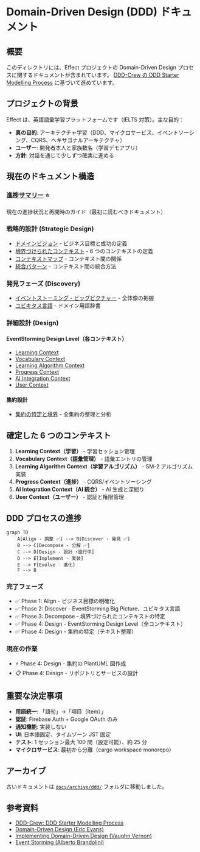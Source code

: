 # Domain-Driven Design (DDD) ドキュメント

## 概要

このディレクトリには、Effect プロジェクトの Domain-Driven Design プロセスに関するドキュメントが含まれています。
[DDD-Crew の DDD Starter Modelling Process](https://ddd-crew.github.io/ddd-starter-modelling-process/) に基づいて進めています。

## プロジェクトの背景

Effect は、英語語彙学習プラットフォームです（IELTS 対策）。主な目的：

- **真の目的**: アーキテクチャ学習（DDD、マイクロサービス、イベントソーシング、CQRS、ヘキサゴナルアーキテクチャ）
- **ユーザー**: 開発者本人と家族数名（学習デモアプリ）
- **方針**: 対話を通じて少しずつ確実に進める

## 現在のドキュメント構造

### [進捗サマリー](./progress-summary.md) ⭐

現在の進捗状況と再開時のガイド（最初に読むべきドキュメント）

### 戦略的設計 (Strategic Design)

- [ドメインビジョン](./strategic/domain-vision.md) - ビジネス目標と成功の定義
- [境界づけられたコンテキスト](./strategic/bounded-contexts.md) - 6 つのコンテキストの定義
- [コンテキストマップ](./strategic/context-map.md) - コンテキスト間の関係
- [統合パターン](./strategic/integration-patterns.md) - コンテキスト間の統合方法

### 発見フェーズ (Discovery)

- [イベントストーミング - ビッグピクチャー](./discovery/event-storming/big-picture.md) - 全体像の把握
- [ユビキタス言語](./discovery/ubiquitous-language.md) - ドメイン用語辞書

### 詳細設計 (Design)

#### EventStorming Design Level（各コンテキスト）

- [Learning Context](./design/learning-context/event-storming-design-level.md)
- [Vocabulary Context](./design/vocabulary-context/event-storming-design-level.md)
- [Learning Algorithm Context](./design/learning-algorithm-context/event-storming-design-level.md)
- [Progress Context](./design/progress-context/event-storming-design-level.md)
- [AI Integration Context](./design/ai-integration-context/event-storming-design-level.md)
- [User Context](./design/user-context/event-storming-design-level.md)

#### 集約設計

- [集約の特定と境界](./design/aggregate-identification.md) - 全集約の整理と分析

## 確定した 6 つのコンテキスト

1. **Learning Context（学習）** - 学習セッション管理
2. **Vocabulary Context（語彙管理）** - 語彙エントリの管理
3. **Learning Algorithm Context（学習アルゴリズム）** - SM-2 アルゴリズム実装
4. **Progress Context（進捗）** - CQRS/イベントソーシング
5. **AI Integration Context（AI 統合）** - AI 生成と深掘り
6. **User Context（ユーザー）** - 認証と権限管理

## DDD プロセスの進捗

```mermaid
graph TD
    A[Align - 調整 ✅] --> B[Discover - 発見 ✅]
    B --> C[Decompose - 分解 ✅]
    C --> D[Design - 設計 ⚡進行中]
    D --> E[Implement - 実装]
    E --> F[Evolve - 進化]
    F --> B
```

### 完了フェーズ

- ✅ Phase 1: Align - ビジネス目標の明確化
- ✅ Phase 2: Discover - EventStorming Big Picture、ユビキタス言語
- ✅ Phase 3: Decompose - 境界づけられたコンテキストの特定
- ✅ Phase 4: Design - EventStorming Design Level（全コンテキスト）
- ✅ Phase 4: Design - 集約の特定（テキスト整理）

### 現在の作業

- ⚡ Phase 4: Design - 集約の PlantUML 図作成
- 📋 Phase 4: Design - リポジトリとサービスの設計

## 重要な決定事項

- **用語統一**: 「語句」→「項目（Item）」
- **認証**: Firebase Auth + Google OAuth のみ
- **通知機能**: 実装しない
- **UI**: 日本語固定、タイムゾーン JST 固定
- **テスト**: 1 セッション最大 100 問（設定可能）、約 25 分
- **マイクロサービス**: 最初から分離（cargo workspace monorepo）

## アーカイブ

古いドキュメントは [`docs/archive/ddd/`](./../archive/ddd/) フォルダに移動しました。

## 参考資料

- [DDD-Crew: DDD Starter Modelling Process](https://ddd-crew.github.io/ddd-starter-modelling-process/)
- [Domain-Driven Design (Eric Evans)](https://www.dddcommunity.org/book/evans_2003/)
- [Implementing Domain-Driven Design (Vaughn Vernon)](https://www.amazon.com/dp/0321834577)
- [Event Storming (Alberto Brandolini)](https://www.eventstorming.com/)
